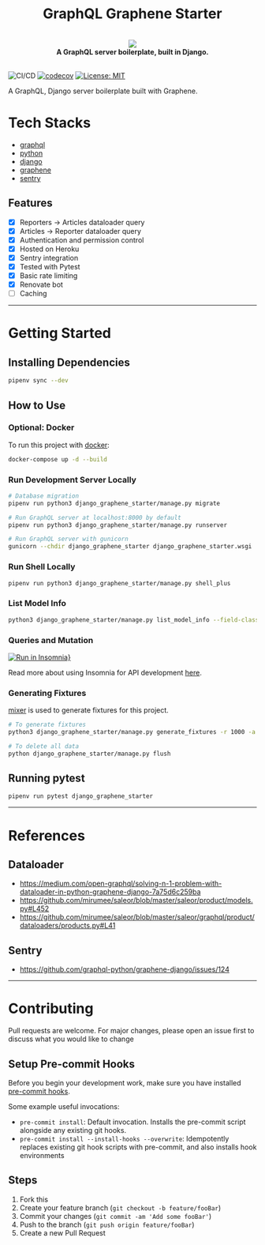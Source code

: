 <h1 align="center"><strong>GraphQL Graphene Starter</strong></h1>

<br />

<div align="center"><img src="https://imgur.com/VsyWctC.png" /></div>

<div align="center"><strong>A GraphQL server boilerplate, built in Django.</strong></div>

<br />

![CI/CD](https://github.com/ngshiheng/django-graphene-starter/workflows/test/badge.svg)
[![codecov](https://codecov.io/gh/ngshiheng/django-graphene-starter/branch/master/graph/badge.svg?token=TSC5ZDZ0ZY)](https://codecov.io/gh/ngshiheng/django-graphene-starter)
[![License: MIT](https://img.shields.io/badge/License-MIT-green.svg)](https://github.com/ngshiheng/django-graphene-starter/blob/master/LICENSE)

A GraphQL, Django server boilerplate built with Graphene.

# Tech Stacks

-   [graphql](https://graphql.org/)
-   [python](https://www.python.org/)
-   [django](https://www.djangoproject.com/)
-   [graphene](https://docs.graphene-python.org/projects/django/en/latest/)
-   [sentry](https://sentry.io/)

## Features

-   [x] Reporters -> Articles dataloader query
-   [x] Articles -> Reporter dataloader query
-   [x] Authentication and permission control
-   [x] Hosted on Heroku
-   [x] Sentry integration
-   [x] Tested with Pytest
-   [x] Basic rate limiting
-   [x] Renovate bot
-   [ ] Caching

---

# Getting Started

## Installing Dependencies

```sh
pipenv sync --dev
```

## How to Use

### Optional: Docker

To run this project with [docker](https://www.docker.com/):

```sh
docker-compose up -d --build
```

### Run Development Server Locally

```sh
# Database migration
pipenv run python3 django_graphene_starter/manage.py migrate

# Run GraphQL server at localhost:8000 by default
pipenv run python3 django_graphene_starter/manage.py runserver

# Run GraphQL server with gunicorn
gunicorn --chdir django_graphene_starter django_graphene_starter.wsgi
```

### Run Shell Locally

```sh
pipenv run python3 django_graphene_starter/manage.py shell_plus
```

### List Model Info

```sh
python3 django_graphene_starter/manage.py list_model_info --field-class
```

### Queries and Mutation

[![Run in Insomnia}](https://insomnia.rest/images/run.svg)](https://insomnia.rest/run/?label=Django%20Graphene%20Starter&uri=https%3A%2F%2Fgist.githubusercontent.com%2Fngshiheng%2F210e746ea69c7b0420e8172893eaa78c%2Fraw%2Fe82e43ecea65018a45741c36b8115d3fd334ff85%2Fgraphene_django_starter.json)

Read more about using Insomnia for API development [here](https://medium.com/swlh/fast-track-your-api-development-with-insomnia-rest-client-d02521c31b9d).

### Generating Fixtures

[mixer](https://github.com/klen/mixer) is used to generate fixtures for this project.

```sh
# To generate fixtures
python3 django_graphene_starter/manage.py generate_fixtures -r 1000 -a 10 -p 10

# To delete all data
python django_graphene_starter/manage.py flush
```

## Running pytest

```sh
pipenv run pytest django_graphene_starter
```

---

# References

## Dataloader

-   https://medium.com/open-graphql/solving-n-1-problem-with-dataloader-in-python-graphene-django-7a75d6c259ba
-   https://github.com/mirumee/saleor/blob/master/saleor/product/models.py#L452
-   https://github.com/mirumee/saleor/blob/master/saleor/graphql/product/dataloaders/products.py#L41

## Sentry

-   https://github.com/graphql-python/graphene-django/issues/124

---

# Contributing

Pull requests are welcome. For major changes, please open an issue first to discuss what you would like to change

## Setup Pre-commit Hooks

Before you begin your development work, make sure you have installed [pre-commit hooks](https://pre-commit.com/index.html#installation).

Some example useful invocations:

-   `pre-commit install`: Default invocation. Installs the pre-commit script alongside any existing git hooks.
-   `pre-commit install --install-hooks --overwrite`: Idempotently replaces existing git hook scripts with pre-commit, and also installs hook environments

## Steps

1. Fork this
2. Create your feature branch (`git checkout -b feature/fooBar`)
3. Commit your changes (`git commit -am 'Add some fooBar'`)
4. Push to the branch (`git push origin feature/fooBar`)
5. Create a new Pull Request
